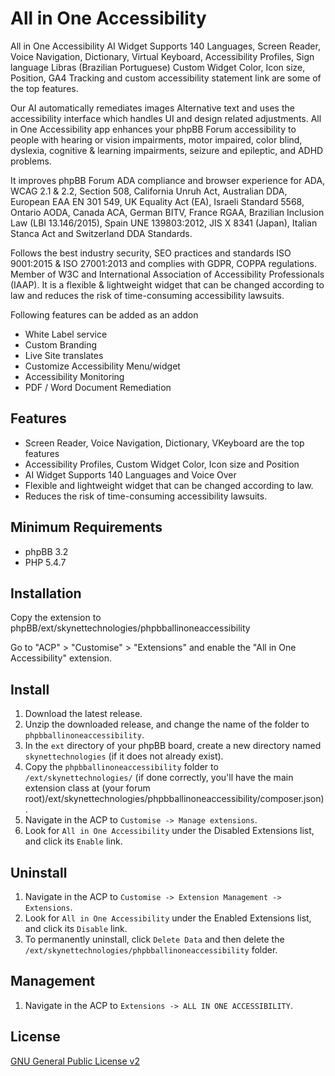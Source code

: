 # All in One Accessibility

All in One Accessibility AI Widget Supports 140 Languages, Screen Reader, Voice Navigation, Dictionary, Virtual Keyboard, Accessibility Profiles, Sign language Libras (Brazilian Portuguese) Custom Widget Color, Icon size, Position, GA4 Tracking and custom accessibility statement link are some of the top features. 

Our AI automatically remediates images Alternative text and uses the accessibility interface which handles UI and design related adjustments. All in One Accessibility app enhances your phpBB Forum accessibility to people with hearing or vision impairments, motor impaired, color blind, dyslexia, cognitive & learning impairments, seizure and epileptic, and ADHD problems. 

It improves phpBB Forum ADA compliance and browser experience for ADA, WCAG 2.1 & 2.2, Section 508, California Unruh Act, Australian DDA, European EAA EN 301 549, UK Equality Act (EA), Israeli Standard 5568, Ontario AODA, Canada ACA, German BITV, France RGAA, Brazilian Inclusion Law (LBI 13.146/2015), Spain UNE 139803:2012, JIS X 8341 (Japan), Italian Stanca Act and Switzerland DDA Standards. 

Follows the best industry security, SEO practices and standards ISO 9001:2015 & ISO 27001:2013 and complies with GDPR, COPPA regulations. Member of W3C and International Association of Accessibility Professionals (IAAP). It is a flexible & lightweight widget that can be changed according to law and reduces the risk of time-consuming accessibility lawsuits. 

Following features can be added as an addon  
- White Label service  
- Custom Branding  
- Live Site translates  
- Customize Accessibility Menu/widget  
- Accessibility Monitoring  
- PDF / Word Document Remediation 

## Features

- Screen Reader, Voice Navigation, Dictionary, VKeyboard are the top features
- Accessibility Profiles, Custom Widget Color, Icon size and Position
- AI Widget Supports 140 Languages and Voice Over
- Flexible and lightweight widget that can be changed according to law.
- Reduces the risk of time-consuming accessibility lawsuits.

## Minimum Requirements
* phpBB 3.2
* PHP 5.4.7

## Installation

Copy the extension to phpBB/ext/skynettechnologies/phpbballinoneaccessibility

Go to "ACP" > "Customise" > "Extensions" and enable the "All in One Accessibility" extension.

## Install
1. Download the latest release.
2. Unzip the downloaded release, and change the name of the folder to `phpbballinoneaccessibility`.
3. In the `ext` directory of your phpBB board, create a new directory named `skynettechnologies` (if it does not already exist).
4. Copy the `phpbballinoneaccessibility` folder to `/ext/skynettechnologies/` (if done correctly, you'll have the main extension class at (your forum root)/ext/skynettechnologies/phpbballinoneaccessibility/composer.json).
5. Navigate in the ACP to `Customise -> Manage extensions`.
6. Look for `All in One Accessibility` under the Disabled Extensions list, and click its `Enable` link.

## Uninstall
1. Navigate in the ACP to `Customise -> Extension Management -> Extensions`.
2. Look for `All in One Accessibility` under the Enabled Extensions list, and click its `Disable` link.
3. To permanently uninstall, click `Delete Data` and then delete the `/ext/skynettechnologies/phpbballinoneaccessibility` folder.

## Management
1. Navigate in the ACP to `Extensions -> ALL IN ONE ACCESSIBILITY`.

## License

[GNU General Public License v2](license.txt)
